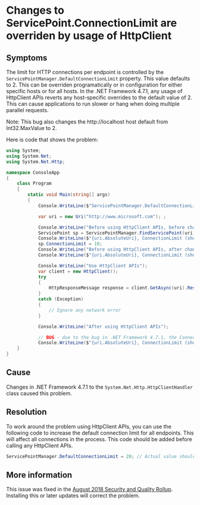 # Changes to ServicePoint.ConnectionLimit are overriden by usage of HttpClient

## Symptoms
The limit for HTTP connections per endpoint is controlled by the `ServicePointManager.DefaultConnectionLimit` property.
This value defaults to 2. This can be overriden programatically or in configuration for either specific hosts or for all hosts. In the .NET Framework 4.7.1, any usage of HttpClient APIs reverts any host-specific overrides to the default value of 2. This can cause applications to run slower or hang when doing multiple parallel requests.

Note: This bug also changes the http://localhost host default from Int32.MaxValue to 2.

Here is code that shows the problem:

```c#
using System;
using System.Net;
using System.Net.Http;

namespace ConsoleApp
{
    class Program
    {
        static void Main(string[] args)
        {
            Console.WriteLine($"ServicePointManager.DefaultConnectionLimit: {ServicePointManager.DefaultConnectionLimit}");

            var uri = new Uri("http://www.microsoft.com"); ;

            Console.WriteLine("Before using HttpClient APIs, before changing ConnectionLimit");
            ServicePoint sp = ServicePointManager.FindServicePoint(uri);
            Console.WriteLine($"{uri.AbsoluteUri}, ConnectionLimit (should be {ServicePointManager.DefaultConnectionLimit}): {sp.ConnectionLimit}");
            sp.ConnectionLimit = 10;
            Console.WriteLine("Before using HttpClient APIs, after changing ConnectionLimit");
            Console.WriteLine($"{uri.AbsoluteUri}, ConnectionLimit (should be 10): {sp.ConnectionLimit}");

            Console.WriteLine("Use HttpClient APIs");
            var client = new HttpClient();
            try
            {
                HttpResponseMessage response = client.GetAsync(uri).Result;
            }
            catch (Exception)
            {
                // Ignore any network error
            }

            Console.WriteLine("After using HttpClient APIs");

            // BUG - due to the bug in .NET Framework 4.7.1, the ConnectionLimit for this ServicePoint is changed
            Console.WriteLine($"{uri.AbsoluteUri}, ConnectionLimit (should be 10): {sp.ConnectionLimit}");
    }
}
```

## Cause
Changes in .NET Framework 4.7.1 to the `System.Net.Http.HttpClientHandler` class caused this problem.

## Resolution
To work around the problem using HttpClient APIs, you can use the following code to increase the default connection limit for all endpoints.  This will affect all connections in the process.
This code should be added before calling any HttpClient APIs.

```c#
ServicePointManager.DefaultConnectionLimit = 20; // Actual value should be based on your requirements.
```

## More information
This issue was fixed in the [August 2018 Security and Quality Rollup](https://blogs.msdn.microsoft.com/dotnet/2018/08/14/august-2018-security-and-quality-rollup/).
Installing this or later updates will correct the problem.
